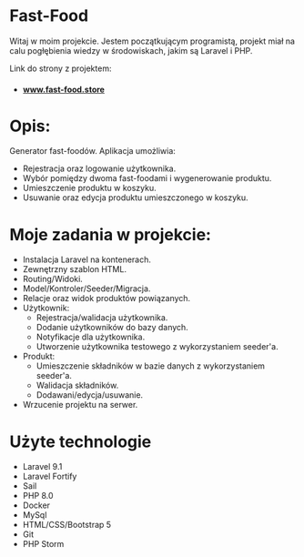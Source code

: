 # Fast-Food

Witaj w moim projekcie. Jestem początkującym programistą, projekt miał na calu pogłębienia wiedzy w środowiskach, jakim są Laravel i PHP.

Link do strony z projektem:
* #### <a href="http://www.bit.ly/3IyMOiz" target="_blank">www.fast-food.store</a>

# Opis:
Generator fast-foodów. Aplikacja umożliwia:

* Rejestracja oraz logowanie użytkownika.
* Wybór pomiędzy dwoma fast-foodami i wygenerowanie produktu.
* Umieszczenie produktu w koszyku.
* Usuwanie oraz edycja produktu umieszczonego w koszyku.

# Moje zadania w projekcie:

* Instalacja Laravel na kontenerach.
* Zewnętrzny szablon HTML.
* Routing/Widoki.
* Model/Kontroler/Seeder/Migracja.
* Relacje oraz widok produktów powiązanych.
* Użytkownik:
    * Rejestracja/walidacja użytkownika.
    * Dodanie użytkowników do bazy danych.
    * Notyfikacje dla użytkownika.
    * Utworzenie użytkownika testowego z wykorzystaniem seeder'a.
* Produkt:
  * Umieszczenie składników w bazie danych z wykorzystaniem seeder'a.
  * Walidacja składników.
  * Dodawani/edycja/usuwanie.
* Wrzucenie projektu na serwer.

    
# Użyte technologie 

* Laravel 9.1
* Laravel Fortify
* Sail
* PHP 8.0 
* Docker
* MySql 
* HTML/CSS/Bootstrap 5
* Git
* PHP Storm

